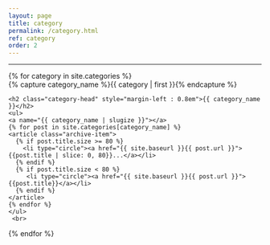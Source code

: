 ```yaml
---
layout: page
title: category
permalink: /category.html
ref: category
order: 2
---
```


------
<div id="archives">
{% for category in site.categories %}
  <div class="archive-group">
    {% capture category_name %}{{ category | first }}{% endcapture %}
    <div id="#{{ category_name | slugize }}"></div>
    <p></p>

    <h2 class="category-head" style="margin-left : 0.8em">{{ category_name }}</h2> 
    <ul>
    <a name="{{ category_name | slugize }}"></a>
    {% for post in site.categories[category_name] %}
    <article class="archive-item">
      {% if post.title.size >= 80 %}
        <li type="circle"><a href="{{ site.baseurl }}{{ post.url }}">{{post.title | slice: 0, 80}}...</a></li>
      {% endif %}
      {% if post.title.size < 80 %}
         <li type="circle"><a href="{{ site.baseurl }}{{ post.url }}">{{post.title}}</a></li>
      {% endif %}
    </article>
    {% endfor %}
    </ul>
     <br>
  </div>
{% endfor %}
</div>
